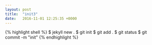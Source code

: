 ```yaml
---
layout: post
title:  "init3"
date:   2016-11-01 12:25:35 +0000
---
```


{% highlight shell %}
$ jekyll new .
$ git init
$ git add .
$ git status
$ git commit -m "init"
{% endhighlight %}

